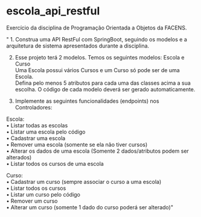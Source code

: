 # escola_api_restful

Exercício da disciplina de Programação Orientada a Objetos da FACENS.

" 1. Construa uma API RestFul com SpringBoot, seguindo os modelos e a arquitetura de sistema apresentados durante a disciplina. 

2. Esse projeto terá 2 modelos. Temos os seguintes modelos: Escola e  Curso<br>
Uma Escola possui vários Cursos e um Curso só pode ser de uma Escola.<br>
Defina pelo menos 5 atributos para cada uma das classes acima a sua escolha. O código de cada modelo deverá ser gerado automaticamente. 

3. Implemente as seguintes funcionalidades (endpoints) nos Controladores:

Escola:<br>
• Listar todas as escolas<br>
• Listar uma escola pelo código<br>
• Cadastrar uma escola<br>
• Remover uma escola (somente se ela não tiver cursos)<br>
• Alterar os dados de uma escola (Somente 2 dados/atributos podem ser alterados)<br>
• Listar todos os cursos de uma escola<br>

Curso:<br>
• Cadastrar um curso (sempre associar o curso a uma escola)<br>
• Listar todos os cursos<br>
• Listar um curso pelo código<br>
• Remover um curso<br>
• Alterar um curso (somente 1 dado do curso poderá ser alterado)"<br>
